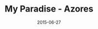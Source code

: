 ---
layout: default
title:  "My Paradise - Azores"
date:   2015-06-27
images: 
- url: photo/dolphins.jpg
  alt: My Paradise - Azores
thumbnail:
- url: photo/thumb/dolphins.jpg
  alt: My Paradise - Azores
categories:
- Photography
classes:
- photo
permalink: my-paradise-azores
---